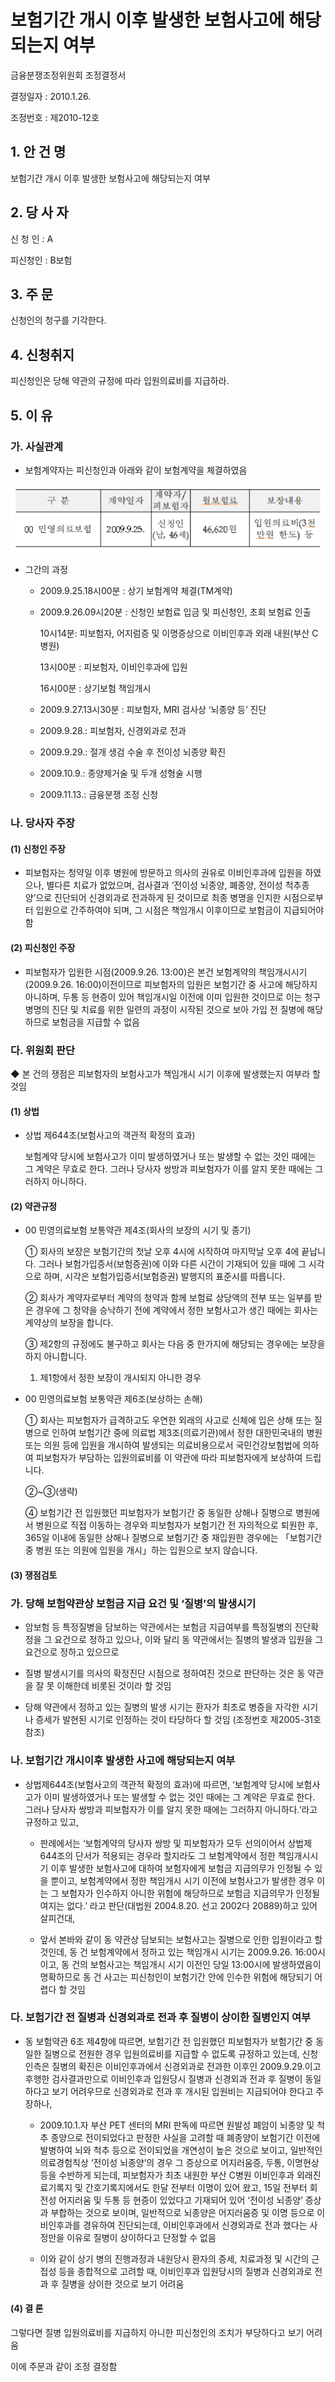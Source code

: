 # 보험기간 개시 이후 발생한 보험사고에 해당되는지 여부

금융분쟁조정위원회 
조정결정서 

결정일자 : 2010.1.26.

조정번호 : 제2010-12호


## 1. 안 건 명
보험기간 개시 이후 발생한 보험사고에 해당되는지 여부

## 2. 당 사 자 

신 청 인  :  A

피신청인  :  B보험

## 3. 주    문
신청인의 청구를 기각한다.

## 4. 신청취지 
피신청인은 당해 약관의 규정에 따라 입원의료비를 지급하라.

## 5. 이   유

### 가. 사실관계
 
* 보험계약자는 피신청인과 아래와 같이 보험계약을 체결하였음

![alt image](https://raw.githubusercontent.com/aijinet/bodoc-claim-contents/master/contents/images/126_1.PNG)

<!--
구 분
계약일자
계약자/
피보험자
월보험료
보장내용
00 민영의료보험
2009.9.25.
신청인
(남, 46세)
46,620원
입원의료비(3천만원 한도) 등
-->


* 그간의 과정

  * 2009.9.25.18시00분 : 상기 보험계약 체결(TM계약)
  * 2009.9.26.09시20분 : 신청인 보험료 입금 및 피신청인, 초회 보험료 인출
                
    10시14분: 피보험자, 어지럼증 및 이명증상으로 이비인후과 외래 내원(부산 C병원)
                
    13시00분 : 피보험자, 이비인후과에 입원
    
    16시00분 : 상기보험 책임개시

  * 2009.9.27.13시30분 : 피보험자, MRI 검사상 ‘뇌종양 등’ 진단

  * 2009.9.28.: 피보험자, 신경외과로 전과

  * 2009.9.29.: 절개 생검 수술 후 전이성 뇌종양 확진

  * 2009.10.9.: 종양제거술 및 두개 성형술 시행

  * 2009.11.13.: 금융분쟁 조정 신청

### 나. 당사자 주장 

#### (1) 신청인 주장

* 피보험자는 청약일 이후 병원에 방문하고 의사의 권유로 이비인후과에 입원을 하였으나, 별다른 치료가 없었으며, 검사결과 ‘전이성 뇌종양, 폐종양, 전이성 척추종양’으로 진단되어 신경외과로 전과하게 된 것이므로 최종 병명을 인지한 시점으로부터 입원으로 간주하여야 되며, 그 시점은 책임개시 이후이므로 보험금이 지급되어야 함  
  
#### (2) 피신청인 주장

* 피보험자가 입원한 시점(2009.9.26. 13:00)은 본건 보험계약의 책임개시시기(2009.9.26. 16:00)이전이므로 피보험자의 입원은 보험기간 중 사고에 해당하지 아니하며, 두통 등 현증이 있어 책임개시일 이전에 이미 입원한 것이므로 이는 청구 병명의 진단 및 치료를 위한 일련의 과정이 시작된 것으로 보아 가입 전 질병에 해당하므로 보험금을 지급할 수 없음 

### 다. 위원회 판단

◆ 본 건의 쟁점은 피보험자의 보험사고가 책임개시 시기 이후에 발생했는지 여부라 할 것임

#### (1) 상법
   
* 상법 제644조(보험사고의 객관적 확정의 효과)

  보험계약 당시에 보험사고가 이미 발생하였거나 또는 발생할 수 없는 것인 때에는 그 계약은 무효로 한다. 그러나 당사자 쌍방과 피보험자가 이를 알지 못한 때에는 그러하지 아니하다.


#### (2) 약관규정  

 * 00 민영의료보험 보통약관 제4조(회사의 보장의 시기 및 종기)

    ① 회사의 보장은 보험기간의 첫날 오후 4시에 시작하여 마지막날 오후 4에 끝납니다. 그러나 보험가입증서(보험증권)에 이와 다른 시간이 기재되어 있을 때에 그 시각으로 하며, 시각은 보험가입증서(보험증권) 발행지의 표준시를 따릅니다.
    
    ② 회사가 계약자로부터 계약의 청약과 함께 보험료 상당액의 전부 또는 일부를 받은 경우에 그 청약을 승낙하기 전에 계약에서 정한 보험사고가 생긴 때에는 회사는 계약상의 보장을 합니다.
    
    ③ 제2항의 규정에도 불구하고 회사는 다음 중 한가지에 해당되는 경우에는 보장을 하지 아니합니다.
     1. 제1항에서 정한 보장이 개시되지 아니한 경우


* 00 민영의료보험 보통약관 제6조(보상하는 손해) 

    
    ① 회사는 피보험자가 급격하고도 우연한 외래의 사고로 신체에 입은 상해 또는 질병으로 인하여 보험기간 중에 의료법 제3조(의료기관)에서 정한 대한민국내의 병원 또는 의원 등에 입원을 개시하여 발생되는 의료비용으로서 국민건강보험법에 의하여 피보험자가 부담하는 입원의료비를 이 약관에 따라 피보험자에게 보상하여 드립니다.
    
    ②~③(생략)
    
    ④ 보험기간 전 입원했던 피보험자가 보험기간 중 동일한 상해나 질병으로 병원에서 병원으로 직접 이동하는 경우와 피보험자가 보험기간 전 자의적으로 퇴원한 후, 365일 이내에 동일한 상해나 질병으로 보험기간 중 재입원한 경우에는 「보험기간 중 병원 또는 의원에 입원을 개시」하는 입원으로 보지 않습니다.


#### (3) 쟁점검토  

### 가. 당해 보험약관상 보험금 지급 요건 및 ‘질병’의 발생시기
  
 * 암보험 등 특정질병을 담보하는 약관에서는 보험금 지급여부를 특정질병의 진단확정을 그 요건으로 정하고 있으나, 이와 달리 동 약관에서는 질병의 발생과 입원을 그 요건으로 정하고 있으므로

  * 질병 발생시기를 의사의 확정진단 시점으로 정하여진 것으로 판단하는 것은 동 약관을 잘 못 이해한데 비롯된 것이라 할 것임

 * 당해 약관에서 정하고 있는 질병의 발생 시기는 환자가 최초로 병증을 자각한 시기나 증세가 발현된 시기로 인정하는 것이 타당하다 할 것임 (조정번호 제2005-31호 참조)

### 나. 보험기간 개시이후 발생한 사고에 해당되는지 여부
 
 * 상법제644조(보험사고의 객관적 확정의 효과)에 따르면, ‘보험계약 당시에 보험사고가 이미 발생하였거나 또는 발생할 수 없는 것인 때에는 그 계약은 무효로 한다. 그러나 당사자 쌍방과 피보험자가 이를 알지 못한 때에는 그러하지 아니하다.’라고 규정하고 있고, 

   * 판례에서는 ‘보험계약의 당사자 쌍방 및 피보험자가 모두 선의이어서 상법제644조의 단서가 적용되는 경우라 할지라도 그 보험계약에서 정한 책임개시시기 이후 발생한 보험사고에 대하여 보험자에게 보험금 지급의무가 인정될 수 있을 뿐이고, 보험계약에서 정한 책임개시 시기 이전에 보험사고가 발생한 경우 이는 그 보험자가 인수하지 아니한 위험에 해당하므로 보험금 지급의무가 인정될 여지는 없다.’ 라고 판단(대법원 2004.8.20. 선고 2002다 20889)하고 있어 살피건대,

   * 앞서 본바와 같이 동 약관상 담보되는 보험사고는 질병으로 인한 입원이라고 할 것인데, 동 건 보험계약에서 정하고 있는 책임개시 시기는  2009.9.26. 16:00시이고, 동 건의 보험사고는 책임개시 시기 이전인 당일 13:00시에 발생하였음이 명확하므로 동 건 사고는 피신청인이 보험기간 안에 인수한 위험에 해당되기 어렵다 할 것임


### 다. 보험기간 전 질병과 신경외과로 전과 후 질병이 상이한 질병인지 여부

* 동 보험약관 6조 제4항에 따르면, 보험기간 전 입원했던 피보험자가 보험기간 중 동일한 질병으로 전원한 경우 입원의료비를 지급할 수 없도록 규정하고 있는데, 신청인측은 질병의 확진은 이비인후과에서 신경외과로 전과한 이후인 2009.9.29.이고 후행한 검사결과만으로 이비인후과 입원당시 질병과 신경외과 전과 후 질병이 동일하다고 보기 어려우므로 신경외과로 전과 후 개시된 입원비는 지급되어야 한다고 주장하나, 

  * 2009.10.1.자 부산 PET 센터의 MRI 판독에 따르면 원발성 폐암이 뇌종양 및 척추 종양으로 전이되었다고 판정한 사실을 고려할 때 폐종양이 보험기간 이전에 발병하여 뇌와 척추 등으로 전이되었을 개연성이 높은 것으로 보이고, 일반적인 의료경험칙상 ‘전이성 뇌종양’의 경우 그 증상으로 어지러움증, 두통, 이명현상 등을 수반하게 되는데, 피보험자가 최초 내원한 부산 C병원 이비인후과 외래진료기록지 및 간호기록지에서도 한달 전부터 이명이 있어 왔고, 15일 전부터 회전성 어지러움 및 두통 등 현증이 있었다고 기재되어 있어 ‘전이성 뇌종양’ 증상과 부합하는 것으로 보이며, 일반적으로 뇌종양은 어지러움증 및 이명 등으로 이비인후과를 경유하여 진단되는데, 이비인후과에서 신경외과로 전과 했다는 사정만을 이유로 질병이 상이하다고 단정할 수 없음

  * 이와 같이 상기 병의 진행과정과 내원당시 환자의 증세, 치료과정 및 시간의 근접성 등을 종합적으로 고려할 때, 이비인후과 입원당시의 질병과 신경외과로 전과 후 질병을 상이한 것으로 보기 어려움 

#### (4) 결 론   

그렇다면 질병 입원의료비를 지급하지 아니한 피신청인의 조치가 부당하다고 보기 어려움

이에 주문과 같이 조정 결정함 